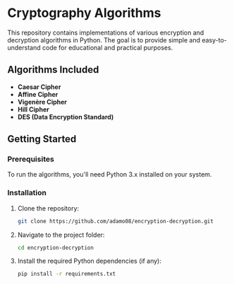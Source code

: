 # Cryptography Algorithms

This repository contains implementations of various encryption and decryption algorithms in Python. The goal is to provide simple and easy-to-understand code for educational and practical purposes.

## Algorithms Included

- **Caesar Cipher**
- **Affine Cipher**
- **Vigenère Cipher**
- **Hill Cipher**
- **DES (Data Encryption Standard)**

## Getting Started

### Prerequisites

To run the algorithms, you'll need Python 3.x installed on your system.

### Installation

1. Clone the repository:
   ```bash
   git clone https://github.com/adamo08/encryption-decryption.git
   ```

2. Navigate to the project folder:
   ```bash
   cd encryption-decryption
   ```

3. Install the required Python dependencies (if any):
   ```bash
   pip install -r requirements.txt
   ```
